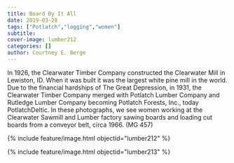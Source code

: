 ```yaml
---
title: Board By It All
date: 2019-03-28
tags: ["Potlatch","logging","women"]
subtitle: 
cover-image: lumber212
categories: []
author: Courtney E. Berge
---
```


In 1926, the Clearwater Timber Company constructed the Clearwater Mill in Lewiston, ID. When it was built it was the largest white pine mill in the world. Due to the financial hardships of The Great Depression, in 1931, the Clearwater Timber Company merged with Potlatch Lumber Company and Rutledge Lumber Company becoming Potlatch Forests, Inc., today PotlatchDeltic. In these photographs, we see women working at the Clearwater Sawmill and Lumber factory sawing boards and loading cut boards from a conveyor belt, circa 1966. (MG 457)

{% include feature/image.html objectid="lumber212" %}

{% include feature/image.html objectid="lumber213" %}
